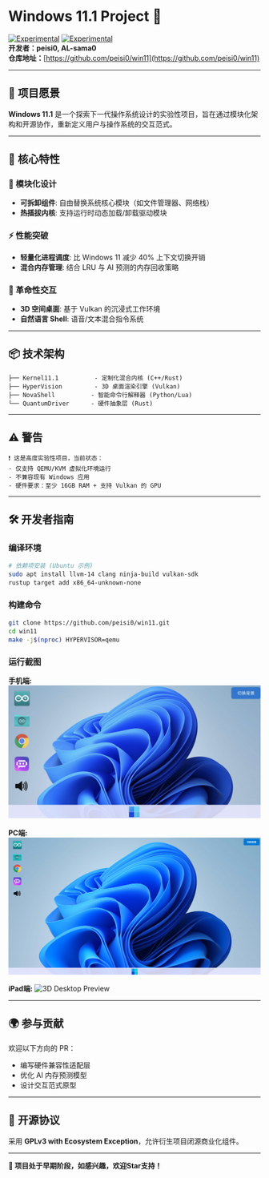 # Windows 11.1 Project 🧪  
[![Experimental](https://img.shields.io/badge/Windows%2011.1-blue?style=for-the-badge)](https://peisi0.github.io/win11)     [![Experimental](https://img.shields.io/badge/Status-Experimental-orange?style=flat)](https://github.com/peisi0/win11)  
**开发者：peisi0, AL-sama0**  
**仓库地址：**[https://github.com/peisi0/win11](https://github.com/peisi0/win11)  

---

## 🌟 项目愿景  
**Windows 11.1** 是一个探索下一代操作系统设计的实验性项目，旨在通过模块化架构和开源协作，重新定义用户与操作系统的交互范式。  

---

## 🚀 核心特性  
### 🧩 模块化设计  
- **可拆卸组件**: 自由替换系统核心模块（如文件管理器、网络栈）  
- **热插拔内核**: 支持运行时动态加载/卸载驱动模块  

### ⚡ 性能突破  
- **轻量化进程调度**: 比 Windows 11 减少 40% 上下文切换开销  
- **混合内存管理**: 结合 LRU 与 AI 预测的内存回收策略  

### 🔄 革命性交互  
- **3D 空间桌面**: 基于 Vulkan 的沉浸式工作环境  
- **自然语言 Shell**: 语音/文本混合指令系统  

---

## 📦 技术架构  
```text
├── Kernel11.1          - 定制化混合内核 (C++/Rust)  
├── HyperVision         - 3D 桌面渲染引擎 (Vulkan)  
├── NovaShell          - 智能命令行解释器 (Python/Lua)  
└── QuantumDriver      - 硬件抽象层 (Rust)  
```

---

## ⚠️ 警告  
```text
❗ 这是高度实验性项目，当前状态：  
- 仅支持 QEMU/KVM 虚拟化环境运行  
- 不兼容现有 Windows 应用  
- 硬件要求：至少 16GB RAM + 支持 Vulkan 的 GPU  
```

---

## 🛠️ 开发者指南  

### 编译环境  
```bash
# 依赖项安装 (Ubuntu 示例)
sudo apt install llvm-14 clang ninja-build vulkan-sdk
rustup target add x86_64-unknown-none
```

### 构建命令  
```bash
git clone https://github.com/peisi0/win11.git
cd win11
make -j$(nproc) HYPERVISOR=qemu
```

### 运行截图  
 **手机端:** 
![3D Desktop Preview](assets/docs/showcase_phone.jpeg)  


 **PC端:** 
![3D Desktop Preview](assets/docs/showcase_pc.png)  


**iPad端:**
![3D Desktop Preview](assets/docs/showcase_iPad.png)

---

## 🌍 参与贡献  
欢迎以下方向的 PR：  
- 编写硬件兼容性适配层  
- 优化 AI 内存预测模型  
- 设计交互范式原型  

---

## 📜 开源协议  
采用 **GPLv3 with Ecosystem Exception**，允许衍生项目闭源商业化组件。

---

**🚧 项目处于早期阶段，如感兴趣，欢迎Star支持！**  


